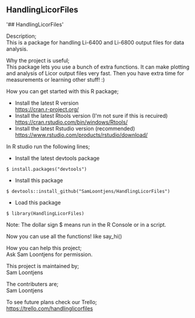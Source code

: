 ## HandlingLicorFiles

'## HandlingLicorFiles'

Description;\
This is a package for handling Li-6400 and Li-6800 output files for data analysis.

Why the project is useful;\
This package lets you use a bunch of extra functions. It can make plotting and analysis of Licor output files very fast. Then you have extra time for measurements or learning other stuff! :)

How you can get started with this R package;
- Install the latest R version\
  https://cran.r-project.org/
- Install the latest Rtools version (I'm not sure if this is recuired)\
https://cran.rstudio.com/bin/windows/Rtools/
- Install the latest Rstudio version (recommended)   https://www.rstudio.com/products/rstudio/download/

In R studio run the following lines;
- Install the latest devtools package        
```
$ install.packages("devtools")
```
- Install this package 
```
$ devtools::install_github("SamLoontjens/HandlingLicorFiles")
```
- Load this package                      
```
$ library(HandlingLicorFiles)
```
Note: The dollar sign $ means run in the R Console or in a script.

Now you can use all the functions! like say_hi()

How you can help this project;\
Ask Sam Loontjens for permission.

This project is maintained by;\
Sam Loontjens

The contributers are;\
Sam Loontjens

To see future plans check our Trello;\
https://trello.com/handlinglicorfiles

